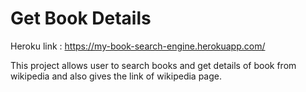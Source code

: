 # Get Book Details

Heroku link : https://my-book-search-engine.herokuapp.com/

This project allows user to search books and get details of book from wikipedia and also gives the link of wikipedia page.

